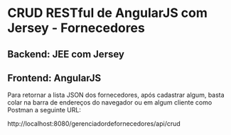 # CRUD RESTful de AngularJS com Jersey - Fornecedores

## Backend: JEE com Jersey 

## Frontend: AngularJS


Para retornar a lista JSON dos fornecedores, após cadastrar algum, basta colar na barra de endereços do navegador ou em algum cliente como Postman a seguinte URL:

http://localhost:8080/gerenciadordefornecedores/api/crud
